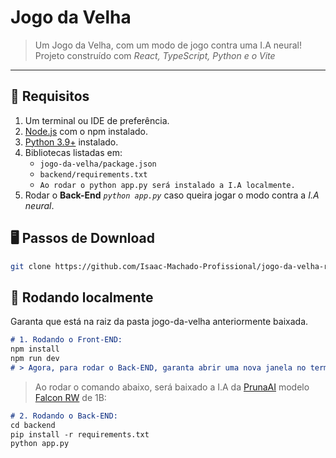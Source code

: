 # Jogo da Velha  
> Um Jogo da Velha, com um modo de jogo contra uma I.A neural!  
> Projeto construído com *React, TypeScript, Python e o Vite*

---

## 📒 Requisitos
1. Um terminal ou IDE de preferência.  
2. [Node.js](https://nodejs.org/pt) com o npm instalado.  
3. [Python 3.9+](https://www.python.org/downloads/) instalado.  
4. Bibliotecas listadas em:
   - `jogo-da-velha/package.json`
   - `backend/requirements.txt`
   - `Ao rodar o python app.py será instalado a I.A localmente.`
5. Rodar o **Back-End** *`python app.py`* caso queira jogar o modo contra a *I.A neural*.

## 🖥️ Passos de Download
```bash
git clone https://github.com/Isaac-Machado-Profissional/jogo-da-velha-react.git
```

## 🚀 Rodando localmente
Garanta que está na raiz da pasta jogo-da-velha anteriormente baixada.

```markdown
# 1. Rodando o Front-END:
npm install
npm run dev
# > Agora, para rodar o Back-END, garanta abrir uma nova janela no terminal.
```

> Ao rodar o comando abaixo, será baixado a I.A da [PrunaAI](https://www.pruna.ai/) modelo [Falcon RW](https://huggingface.co/PrunaAI/tiiuae-falcon-rw-1b-bnb-8bit-smashed/tree/main) de 1B:
```markdown
# 2. Rodando o Back-END:
cd backend
pip install -r requirements.txt
python app.py
```